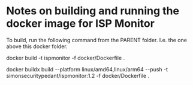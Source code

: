 # Notes on building and running the docker image for ISP Monitor

To build, run the following command from the PARENT folder. I.e. the one above this docker folder.

docker build -t ispmonitor -f docker/Dockerfile .

docker buildx build --platform linux/amd64,linux/arm64 --push -t simonsecuritypedant/ispmonitor:1.2 -f docker/Dockerfile .